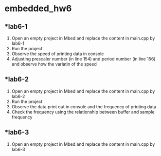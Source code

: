 # embedded_hw6
*lab6-1
------------------------------------------------------------
1. Open an empty project in Mbed and replace the content in main.cpp by lab6-1
2. Run the project
3. Observe the speed of printing data in console
4. Adjusting prescaler number (in line 154) and period number (in line 156) and observe how the variatin of the speed

*lab6-2
------------------------------------------------------------
1. Open an empty project in Mbed and replace the content in main.cpp by lab6-2
2. Run the project
3. Observe the data print out in console and the frequency of printing data
4. Check the frequency using the relationship between buffer and sample frequency

*lab6-3
------------------------------------------------------------
1. Open an empty project in Mbed and replace the content in main.cpp by lab6-3
